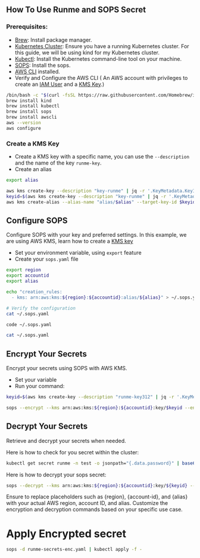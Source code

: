 ## How To Use Runme and SOPS Secret

### Prerequisites:

- [Brew](https://brew.sh/): Install package manager.
- [Kubernetes Cluster](https://kind.sigs.k8s.io/docs/user/quick-start/): Ensure you have a running Kubernetes cluster. For this guide, we will be using kind for my Kubernetes cluster.
- [Kubectl](https://kubernetes.io/docs/tasks/tools/): Install the Kubernetes command-line tool on your machine.
- [SOPS](https://fluxcd.io/flux/guides/mozilla-sops/): Install the sops.
- [AWS CLI](https://docs.aws.amazon.com/cli/v1/userguide/cli-chap-install.html) installed.
- Verify and Configure the AWS CLI  ( An AWS account with privileges to create an [IAM User](https://docs.aws.amazon.com/IAM/latest/UserGuide/id_users.html) and a [KMS Key](https://docs.aws.amazon.com/kms/latest/developerguide/create-keys.html).)

```sh {"name":"Prerequiste"}
/bin/bash -c "$(curl -fsSL https://raw.githubusercontent.com/Homebrew/install/HEAD/install.sh)"
brew install kind
brew install kubectl
brew install sops
brew install awscli
aws --version
aws configure 
```

### Create a KMS Key

- Create a KMS key with a specific name, you can use the `--description` and the name of the key `runme-key`.
- Create an alias

```sh {"name":"aws-kms-key"}
export alias

aws kms create-key --description "key-runme" | jq -r '.KeyMetadata.KeyId'
keyid=$(aws kms create-key --description "key-runme" | jq -r '.KeyMetadata.KeyId')
aws kms create-alias --alias-name "alias/$alias" --target-key-id $keyid

```

## Configure SOPS

Configure SOPS with your key and preferred settings. In this example, we are using AWS KMS, learn how to create a [KMS key](https://docs.aws.amazon.com/kms/latest/developerguide/create-keys.html)

- Set your environment variable, using `export` feature
- Create your `sops.yaml` file

```sh {"name":"configure-sops","promptEnv":"yes"}
export region
export accountid
export alias

echo "creation_rules:
  - kms: arn:aws:kms:${region}:${accountid}:alias/${alias}" > ~/.sops.yaml

# Verify the configuration 
cat ~/.sops.yaml
```

```sh
code ~/.sops.yaml
```

```sh
cat ~/.sops.yaml
```

## Encrypt Your Secrets

Encrypt your secrets using SOPS with AWS KMS.

- Set your variable
- Run your command:

```sh {"name":"encrypt-secrets"}
keyid=$(aws kms create-key --description "runme-key312" | jq -r '.KeyMetadata.KeyId')

sops --encrypt --kms arn:aws:kms:${region}:${accountid}:key/$keyid --encryption-context Role:runme-test --encrypted-regex password runme-secrets.yaml > runme-secrets-enc.yaml
```

## Decrypt Your Secrets

Retrieve and decrypt your secrets when needed.

Here is how to check for you secret within the cluster:

```sh {"name":"decrypt-secrets"}
kubectl get secret runme -n test -o jsonpath="{.data.password}" | base64 --decode
```

Here is how to decrypt your sops secret:

```sh {"name":"decrypt-sops "}
sops --decrypt --kms arn:aws:kms:${region}:${accountid}:key/${keyid} --encryption-context Role:runme-test --encrypted-regex password runme-secrets-enc.yaml > runme-secrets.yaml
```

Ensure to replace placeholders such as {region}, {account-id}, and {alias} with your actual AWS region, account ID, and alias. Customize the encryption and decryption commands based on your specific use case.

# Apply Encrypted secret

```sh {"name":"apply-encrypted-secret"}
sops -d runme-secrets-enc.yaml | kubectl apply -f -
```

